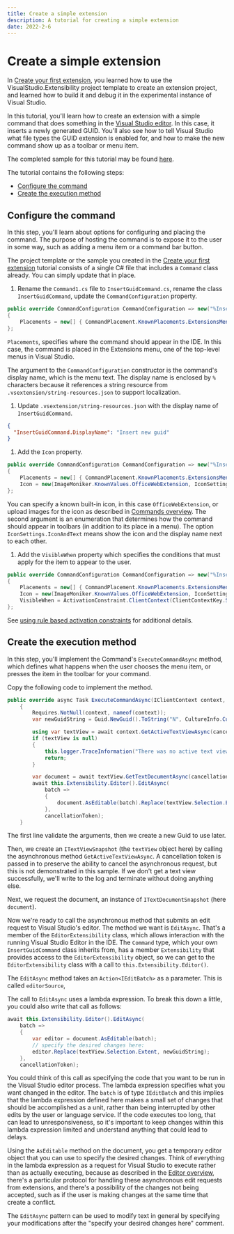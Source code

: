 ```yaml
---
title: Create a simple extension
description: A tutorial for creating a simple extension
date: 2022-2-6
---
```

# Create a simple extension

In [Create your first extension](create-your-first-extension.md), you learned how to use the VisualStudio.Extensibility project template to create an extension project, and learned how to build it and debug it in the experimental instance of Visual Studio.

In this tutorial, you'll learn how to create an extension with a simple command that does something in the [Visual Studio editor](../extension-guides/editor/editor.md). In this case, it inserts a newly generated GUID. You'll also see how to tell Visual Studio what file types the GUID extension is enabled for, and how to make the new command show up as a toolbar or menu item.

The completed sample for this tutorial may be found [here](../../../New_Extensibility_Model/Samples/InsertGuid/).

The tutorial contains the following steps:

- [Configure the command](#configure-the-command)
- [Create the execution method](#create-the-execution-method)

## Configure the command

In this step, you'll learn about options for configuring and placing the command. The purpose of hosting the command is to expose it to the user in some way, such as adding a menu item or a command bar button.

The project template or the sample you created in the [Create your first extension](create-your-first-extension.md) tutorial consists of a single C# file that includes a `Command` class already. You can simply update that in place.

1. Rename the `Command1.cs` file to `InsertGuidCommand.cs`, rename the class `InsertGuidCommand`, update the `CommandConfiguration` property.

```csharp
public override CommandConfiguration CommandConfiguration => new("%InsertGuidCommand.DisplayName%")
{
    Placements = new[] { CommandPlacement.KnownPlacements.ExtensionsMenu },
};
```

`Placements`, specifies where the command should appear in the IDE. In this case, the command is placed in the Extensions menu, one of the top-level menus in Visual Studio.

The argument to the `CommandConfiguration` constructor is the command's display name, which is the menu text. The display name is enclosed by `%` characters because it references a string resource from `.vsextension/string-resources.json` to support localization.

1. Update `.vsextension/string-resources.json` with the display name of `InsertGuidCommand`.

```json
{
  "InsertGuidCommand.DisplayName": "Insert new guid"
}
```

1. Add the `Icon` property.

```csharp
public override CommandConfiguration CommandConfiguration => new("%InsertGuidCommand.DisplayName%")
{
    Placements = new[] { CommandPlacement.KnownPlacements.ExtensionsMenu },
    Icon = new(ImageMoniker.KnownValues.OfficeWebExtension, IconSettings.IconAndText),
};
```

You can specify a known built-in icon, in this case `OfficeWebExtension`, or upload images for the icon as described in [Commands overview](../extension-guides/command/command.md). The second argument is an enumeration that determines how the command should appear in toolbars (in addition to its place in a menu). The option `IconSettings.IconAndText` means show the icon and the display name next to each other.

1. Add the `VisibleWhen` property which specifies the conditions that must apply for the item to appear to the user.

```csharp
public override CommandConfiguration CommandConfiguration => new("%InsertGuidCommand.DisplayName%")
{
    Placements = new[] { CommandPlacement.KnownPlacements.ExtensionsMenu },
    Icon = new(ImageMoniker.KnownValues.OfficeWebExtension, IconSettings.IconAndText),
    VisibleWhen = ActivationConstraint.ClientContext(ClientContextKey.Shell.ActiveEditorContentType, ".+"),
};
```

See [using rule based activation constraints](./../inside-the-sdk/activation-constraints.md/#rule-based-activation-constraints) for additional details.

## Create the execution method

In this step, you'll implement the Command's `ExecuteCommandAsync` method, which defines what happens when the user chooses the menu item, or presses the item in the toolbar for your command.

Copy the following code to implement the method.

```csharp
public override async Task ExecuteCommandAsync(IClientContext context, CancellationToken cancellationToken)
    {
        Requires.NotNull(context, nameof(context));
        var newGuidString = Guid.NewGuid().ToString("N", CultureInfo.CurrentCulture);

        using var textView = await context.GetActiveTextViewAsync(cancellationToken);
        if (textView is null)
        {
            this.logger.TraceInformation("There was no active text view when command is     executed.");
            return;
        }

        var document = await textView.GetTextDocumentAsync(cancellationToken);
        await this.Extensibility.Editor().EditAsync(
            batch =>
            {
                document.AsEditable(batch).Replace(textView.Selection.Extent,    newGuidString);
            },
            cancellationToken);
    }
```

The first line validate the arguments, then we create a new Guid to use later.

Then, we create an `ITextViewSnapshot` (the `textView` object here) by calling the asynchronous method `GetActiveTextViewAsync`. A cancellation token is passed in to preserve the ability to cancel the asynchronous request, but this is not demonstrated in this sample. If we don't get a text view successfully, we'll write to the log and terminate without doing anything else.

Next, we request the document, an instance of `ITextDocumentSnapshot` (here `document`).

Now we're ready to call the asynchronous method that submits an edit request to Visual Studio's editor. The method we want is `EditAsync`. That's a member of the `EditorExtensibility` class, which allows interaction with the running Visual Studio Editor in the IDE. The `Command` type, which your own `InsertGuidCommand` class inherits from, has a member `Extensibility` that provides access to the `EditorExtensibility` object, so we can get to the `EditorExtensibility` class with a call to `this.Extensibility.Editor()`.

The `EditAsync` method takes an `Action<IEditBatch>` as a parameter. This is called `editorSource`,

The call to `EditAsync` uses a lambda expression. To break this down a little, you could also write that call as follows:

```csharp
await this.Extensibility.Editor().EditAsync(
    batch =>
    {
        var editor = document.AsEditable(batch);
        // specify the desired changes here:
        editor.Replace(textView.Selection.Extent, newGuidString);
    },
    cancellationToken);
```

You could think of this call as specifying the code that you want to be run in the Visual Studio editor process. The lambda expression specifies what you want changed in the editor. The `batch` is of type `IEditBatch` and this implies that the lambda expression defined here makes a small set of changes that should be accomplished as a unit, rather than being interrupted by other edits by the user or language service. If the code executes too long, that can lead to unresponsiveness, so it's important to keep changes within this lambda expression limited and understand anything that could lead to delays.

Using the `AsEditable` method on the document, you get a temporary editor object that you can use to specify the desired changes. Think of everything in the lambda expression as a request for Visual Studio to execute rather than as actually executing, because as described in the [Editor overview](../extension-guides/editor/editor.md), there's a particular protocol for handling these asynchronous edit requests from extensions, and there's a possibility of the changes not being accepted, such as if the user is making changes at the same time that create a conflict.

The `EditAsync` pattern can be used to modify text in general by specifying your modifications after the "specify your desired changes here" comment.
